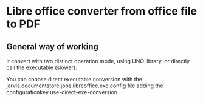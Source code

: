 # Libre office converter from office file to PDF

## General way of working

It convert with two distinct operation mode, using UNO library, or directly call 
the executable (slower).

You can choose direct executable conversion with the jarvis.documentstore.jobs.libreoffice.exe.config
file adding the configurationkey use-direct-exe-conversion
